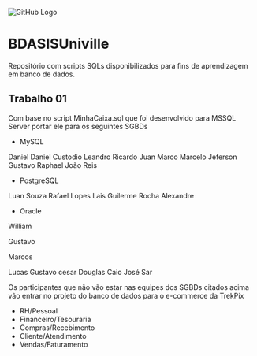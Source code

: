 ![GitHub Logo](https://github.com/BDASISUniville/Trabalhos/blob/master/logounivillesis.jpg)

# BDASISUniville

Repositório com scripts SQLs disponibilizados para fins de aprendizagem em banco de dados.

## Trabalho 01

Com base no script MinhaCaixa.sql que foi desenvolvido para MSSQL Server portar ele para os seguintes SGBDs
* MySQL

Daniel
Daniel Custodio
Leandro
Ricardo
Juan
Marco
Marcelo
Jeferson
Gustavo Raphael
João Reis

* PostgreSQL

Luan Souza
Rafael Lopes
Lais
Guilerme Rocha
Alexandre

* Oracle

William

Gustavo

Marcos

Lucas
Gustavo cesar
Douglas
Caio
José Sar

Os participantes que não vão estar nas equipes dos SGBDs citados acima vão entrar no projeto do banco de dados para o e-commerce da TrekPix
* RH/Pessoal
* Financeiro/Tesouraria
* Compras/Recebimento
* Cliente/Atendimento
* Vendas/Faturamento
